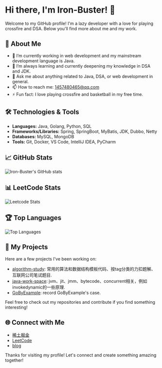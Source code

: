 # Hi there, I'm Iron-Buster! 👋

Welcome to my GitHub profile! I'm a lazy developer with a love for playing crossfire and DSA. Below you'll find more about me and my work.

## 🚀 About Me

- 🔭 I’m currently working in web development and my mainstream development language is Java.
- 🌱 I’m always learning and currently deepening my knowledge in DSA and JDK.
- 💬 Ask me about anything related to Java, DSA, or web development in general.
- 📫 How to reach me: [1457480465@qq.com](1457480465@qq.com)
- ⚡ Fun fact: I love playing crossfire and basketball in my free time.

## 🛠️ Technologies & Tools

- **Languages:** Java, Golang, Python, SQL
- **Frameworks/Libraries:** Spring, SpringBoot, MyBatis, JDK, Dubbo, Netty
- **Databases:** MySQL, MongoDB
- **Tools:** Git, Docker, VS Code, IntelliJ IDEA, PyCharm

## 📈 GitHub Stats

![Iron-Buster's GitHub stats](https://github-readme-stats.vercel.app/api?username=Iron-Buster&show_icons=true&theme=radical)

## 📊 LeetCode Stats
![Leetcode Stats](https://leetcard.jacoblin.cool/meilicat?theme=dark&font=JetBrains%20Mono&ext=heatmap&site=cn)

## 🏆 Top Languages

![Top Languages](https://github-readme-stats.vercel.app/api/top-langs/?username=Iron-Buster&layout=compact&theme=radical)

## 📘 My Projects

Here are a few projects I've been working on:

- [algorithm-study](https://github.com/Iron-Buster/algorithm-study): 常用的算法和数据结构模板代码、按tag分类的力扣题解、互联网公司笔试题目.
- [java-work-space](https://github.com/Iron-Buster/java-work-space): jvm、jit、jmm、bytecode、concurrent相关，例如invokedynamic的一些原理.
- [GoByExample](https://github.com/Iron-Buster/GoByExample): record GoByExample's case.

Feel free to check out my repositories and contribute if you find something interesting!

## 🌐 Connect with Me
- [稀土掘金](https://juejin.cn/user/4482072752169006)
- [LeetCode](https://leetcode.cn/u/meilicat/)
- [blog](https://blog.meilicat.top/)

Thanks for visiting my profile! Let's connect and create something amazing together!
